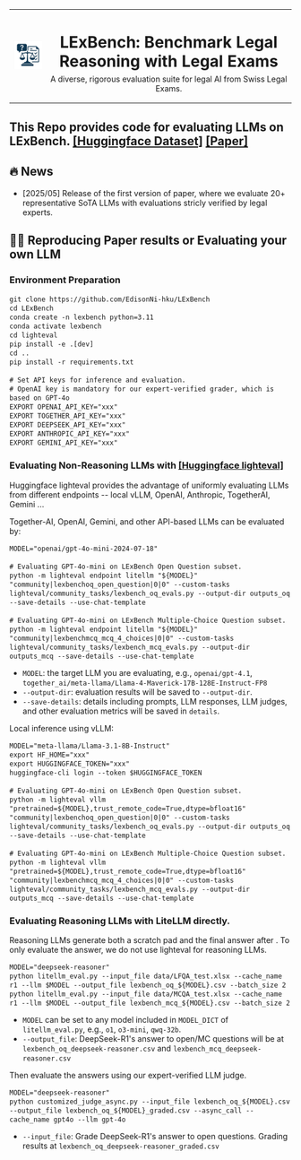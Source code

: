 <!-- # LExBench
This Repo provides code for evaluating LLMs on LExBench. LExBench is a comprehensive benchmark evaluating AI system's legal reasoning ability with law exam questions. It has two subsets of open questions and multiple-choice questions. -->


<div style="text-align: center;">
  <table style="margin: auto;">
    <tr>
      <td><img src="pictures/logo.png" alt="LExBench Logo" width="120"></td>
      <td>
        <h1 style="margin-bottom: 0;">LExBench: Benchmark Legal Reasoning with Legal Exams</h1>
        <p style="margin-top: 6px;">A diverse, rigorous evaluation suite for legal AI from Swiss Legal Exams.</p>
      </td>
    </tr>
  </table>
</div>

## This Repo provides code for evaluating LLMs on LExBench. [[Huggingface Dataset]](https://huggingface.co/datasets/JingweiNi/LExBench) [[Paper]]()

## 🔥 News
- [2025/05] Release of the first version of paper, where we evaluate 20+ representative SoTA LLMs with evaluations stricly verified by legal experts.

## 🚀🔄 Reproducing Paper results or Evaluating your own LLM


### Environment Preparation
```shell
git clone https://github.com/EdisonNi-hku/LExBench
cd LExBench
conda create -n lexbench python=3.11
conda activate lexbench
cd lighteval
pip install -e .[dev]
cd ..
pip install -r requirements.txt

# Set API keys for inference and evaluation.
# OpenAI key is mandatory for our expert-verified grader, which is based on GPT-4o
EXPORT OPENAI_API_KEY="xxx"
EXPORT TOGETHER_API_KEY="xxx"
EXPORT DEEPSEEK_API_KEY="xxx"
EXPORT ANTHROPIC_API_KEY="xxx"
EXPORT GEMINI_API_KEY="xxx"
```

### Evaluating Non-Reasoning LLMs with [[Huggingface lighteval]](https://huggingface.co/docs/lighteval/index)
Huggingface lighteval provides the advantage of uniformly evaluating LLMs from different endpoints -- local vLLM, OpenAI, Anthropic, TogetherAI, Gemini ...

Together-AI, OpenAI, Gemini, and other API-based LLMs can be evaluated by:
```shell
MODEL="openai/gpt-4o-mini-2024-07-18" 

# Evaluating GPT-4o-mini on LExBench Open Question subset.
python -m lighteval endpoint litellm "${MODEL}" "community|lexbenchoq_open_question|0|0" --custom-tasks lighteval/community_tasks/lexbench_oq_evals.py --output-dir outputs_oq --save-details --use-chat-template

# Evaluating GPT-4o-mini on LExBench Multiple-Choice Question subset.
python -m lighteval endpoint litellm "${MODEL}" "community|lexbenchmcq_mcq_4_choices|0|0" --custom-tasks lighteval/community_tasks/lexbench_mcq_evals.py --output-dir outputs_mcq --save-details --use-chat-template
```
- `MODEL`: the target LLM you are evaluating, e.g., `openai/gpt-4.1`, `together_ai/meta-llama/Llama-4-Maverick-17B-128E-Instruct-FP8`
- `--output-dir`: evaluation results will be saved to `--output-dir`.
- `--save-details`: details including prompts, LLM responses, LLM judges, and other evaluation metrics will be saved in `details`.

Local inference using vLLM:
```shell
MODEL="meta-llama/Llama-3.1-8B-Instruct" 
export HF_HOME="xxx"
export HUGGINGFACE_TOKEN="xxx"
huggingface-cli login --token $HUGGINGFACE_TOKEN

# Evaluating GPT-4o-mini on LExBench Open Question subset.
python -m lighteval vllm "pretrained=${MODEL},trust_remote_code=True,dtype=bfloat16" "community|lexbenchoq_open_question|0|0" --custom-tasks lighteval/community_tasks/lexbench_oq_evals.py --output-dir outputs_oq --save-details --use-chat-template

# Evaluating GPT-4o-mini on LExBench Multiple-Choice Question subset.
python -m lighteval vllm "pretrained=${MODEL},trust_remote_code=True,dtype=bfloat16" "community|lexbenchmcq_mcq_4_choices|0|0" --custom-tasks lighteval/community_tasks/lexbench_mcq_evals.py --output-dir outputs_mcq --save-details --use-chat-template
```

### Evaluating Reasoning LLMs with LiteLLM directly.
Reasoning LLMs generate both a <think> scratch pad and the final answer after </think>. To only evaluate the answer, we do not use lighteval for reasoning LLMs.
```shell
MODEL="deepseek-reasoner"
python litellm_eval.py --input_file data/LFQA_test.xlsx --cache_name r1 --llm $MODEL --output_file lexbench_oq_${MODEL}.csv --batch_size 2
python litellm_eval.py --input_file data/MCQA_test.xlsx --cache_name r1 --llm $MODEL --output_file lexbench_mcq_${MODEL}.csv --batch_size 2
```
- `MODEL` can be set to any model included in `MODEL_DICT` of `litellm_eval.py`, e.g., `o1`, `o3-mini`, `qwq-32b`.
- `--output_file`: DeepSeek-R1's answer to open/MC questions will be at `lexbench_oq_deepseek-reasoner.csv` and `lexbench_mcq_deepseek-reasoner.csv`

Then evaluate the answers using our expert-verified LLM judge.
```shell
MODEL="deepseek-reasoner"
python customized_judge_async.py --input_file lexbench_oq_${MODEL}.csv --output_file lexbench_oq_${MODEL}_graded.csv --async_call --cache_name gpt4o --llm gpt-4o
```
- `--input_file`: Grade DeepSeek-R1's answer to open questions. Grading results at `lexbench_oq_deepseek-reasoner_graded.csv`


